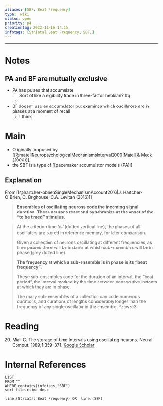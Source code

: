 ```yaml
---
aliases: [SBF, Beat Frequency]
type:  wiki
status: open
priority: p4
creationtag: 2022-11-16 14:55
infotags: [Striatal Beat Frequency, SBF,]
---
```

---
# Notes
## PA and BF are mutually exclusive
- PA has pulses that accumulate
	- [ ] Sort of like a elgibility trace in three-factor hebbian? #q 
	- 
- BF doesn’t use an accumulator but examines which oscillators are in phases at a moment of recall
	- I think
# Main
- Originally proposed by [[@matellNeuropsychologicalMechanismsInterval2000|Matell & Meck (2000)]], 
- the SBF is a type of [[pacemaker accumulator models (PA)]]
## Explanation
From [[@hartcher-obrienSingleMechanismAccount2016|J. Hartcher-O'Brien, C. Brighouse, C.A. Levitan (2016)]]
> **Ensembles of oscillating neurons code the incoming signal duration**. 
**These neurons reset and synchronize at the onset of the “to be timed” stimulus**. 

> At the criterion time ‘d<sub>t</sub>’ (dotted vertical line), the phases of all oscillators are stored in reference memory, for later comparison. 
> 
> Given a collection of neurons oscillating at different frequencies, as time passes there will be instants at which sub-ensembles will be in phase (grey dotted line). 
> 
> **The frequency at which a sub-ensemble is in phase is its “beat frequency”**. 
> 
> These sub-ensembles code for the duration of an interval, the “beat period”, the interval marked by the time between consecutive instants at which they are in phase. 
> 
> The many sub-ensembles of a collection can code numerous durations, and durations of lengths considerably longer than the frequency of any single oscillator in the ensemble. ^zcwzc3





# Reading
20. Miall C. The storage of time Intervals using oscillating neurons. Neural Comput. 1989;1:359–371. [Google Scholar](https://scholar.google.com/scholar_lookup?journal=Neural+Comput&title=The+storage+of+time+Intervals+using+oscillating+neurons&author=C+Miall&volume=1&publication_year=1989&pages=359-371&)

# Internal References
```dataview
LIST
FROM ""
WHERE contains(infotags,"SBF")
sort file.ctime desc
``` 
```query 
line:(Striatal Beat Frequency) OR  line:(SBF) 
```